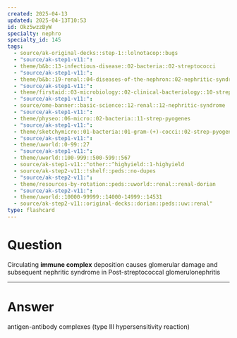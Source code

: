 ```yaml
---
created: 2025-04-13
updated: 2025-04-13T10:53
id: Okz5wzzByW
specialty: nephro
specialty_id: 145
tags:
  - source/ak-original-decks::step-1::lolnotacop::bugs
  - "source/ak-step1-v11:": 
  - theme/b&b::13-infectious-disease::02-bacteria::02-streptococci
  - "source/ak-step1-v11:": 
  - theme/b&b::19-renal::04-diseases-of-the-nephron::02-nephritic-syndrome
  - "source/ak-step1-v11:": 
  - theme/firstaid::03-microbiology::02-clinical-bacteriology::10-strep-pyogenes-(group-a-streptococci)
  - "source/ak-step1-v11:": 
  - source/ome-banner::basic-science::12-renal::12-nephritic-syndrome
  - "source/ak-step1-v11:": 
  - theme/physeo::06-micro::02-bacteria::11-strep-pyogenes
  - "source/ak-step1-v11:": 
  - theme/sketchymicro::01-bacteria::01-gram-(+)-cocci::02-strep-pyogenes-(group-a-strep)
  - "source/ak-step1-v11:": 
  - theme/uworld::0-99::27
  - "source/ak-step1-v11:": 
  - theme/uworld::100-999::500-599::567
  - source/ak-step1-v11::^other::^highyield::1-highyield
  - source/ak-step2-v11::!shelf::peds::no-dupes
  - "source/ak-step2-v11:": 
  - theme/resources-by-rotation::peds::uworld::renal::renal-dorian
  - "source/ak-step2-v11:": 
  - theme/uworld::10000-99999::14000-14999::14531
  - source/ak-step2-v11::original-decks::dorian::peds::uw::renal"
type: flashcard
---
```


# Question
Circulating **immune complex** deposition causes glomerular damage and subsequent nephritic syndrome in Post-streptococcal glomerulonephritis

---

# Answer
antigen-antibody complexes (type III hypersensitivity reaction)